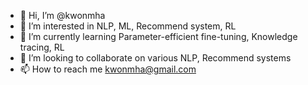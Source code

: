 - 👋 Hi, I’m @kwonmha
- 👀 I’m interested in NLP, ML, Recommend system, RL
- 🌱 I’m currently learning Parameter-efficient fine-tuning, Knowledge tracing, RL
- 💞️ I’m looking to collaborate on various NLP, Recommend systems
- 📫 How to reach me kwonmha@gmail.com

<!---
kwonmha/kwonmha is a ✨ special ✨ repository because its `README.md` (this file) appears on your GitHub profile.
You can click the Preview link to take a look at your changes.
--->
